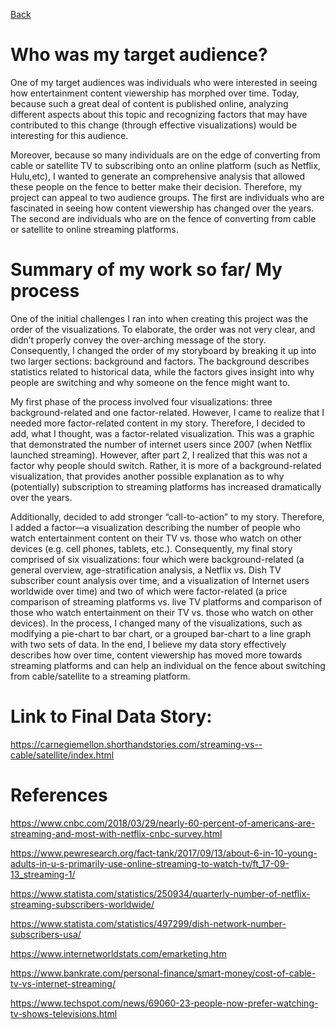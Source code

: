 [Back](https://vlahoti.github.io/lahoti_portfolio/)

# Who was my target audience?

One of my target audiences was individuals who were interested in seeing how entertainment content viewership has morphed 
over time. Today, because such a great deal of content is published online, analyzing different aspects about this topic and 
recognizing factors that may have contributed to this change (through effective visualizations) would be 
interesting for this audience. 

Moreover, because so many individuals are on the edge of converting from cable or satellite TV to subscribing onto an online
platform (such as Netflix, Hulu,etc), I wanted to generate an comprehensive analysis that allowed these people on the fence to 
better make their decision. Therefore, my project can appeal to two audience groups. The first are individuals who are 
fascinated in seeing how content viewership has changed over the years. The second are individuals who are on the fence of
converting from cable or satellite to online streaming platforms.

# Summary of my work so far/ My process

One of the initial challenges I ran into when creating this project was the order of the visualizations. To elaborate, the order was not very clear, and didn’t properly convey the over-arching message of the story. Consequently, I changed the order of my storyboard by breaking it up into two larger sections: background and factors. The background describes statistics related to historical data, while the factors gives insight into why people are switching and why someone on the fence might want to. 

My first phase of the process involved four visualizations: three background-related and one factor-related. However, I came to realize that I needed more factor-related content in my story. Therefore, I decided to add, what I thought, was a factor-related visualization. This was a graphic that demonstrated the number of internet users since 2007 (when Netflix launched streaming). However, after part 2, I realized that this was not a factor why people should switch. Rather, it is more of a background-related visualization, that provides another possible explanation as to why (potentially) subscription to streaming platforms has increased dramatically over the years.

Additionally, decided to add stronger “call-to-action” to my story. Therefore, I added a factor—a visualization describing the number of people who watch entertainment content on their TV vs. those who watch on other devices (e.g. cell phones, tablets, etc.). Consequently, my final story comprised of six visualizations: four which were background-related (a general overview, age-stratification analysis, a Netflix vs. Dish TV subscriber count analysis over time, and a visualization of Internet users worldwide over time) and two of which were factor-related (a price comparison of streaming platforms vs. live TV platforms and comparison of those who watch entertainment on their TV vs. those who watch on other devices). In the process, I changed many of the visualizations, such as modifying a pie-chart to bar chart, or a grouped bar-chart to a line graph with two sets of data. In the end, I believe my data story effectively describes how over time, content viewership has moved more towards streaming platforms and can help an individual on the fence about switching from cable/satellite to a streaming platform.

# Link to Final Data Story:

https://carnegiemellon.shorthandstories.com/streaming-vs--cable/satellite/index.html

# References

https://www.cnbc.com/2018/03/29/nearly-60-percent-of-americans-are-streaming-and-most-with-netflix-cnbc-survey.html

https://www.pewresearch.org/fact-tank/2017/09/13/about-6-in-10-young-adults-in-u-s-primarily-use-online-streaming-to-watch-tv/ft_17-09-13_streaming-1/

https://www.statista.com/statistics/250934/quarterly-number-of-netflix-streaming-subscribers-worldwide/

https://www.statista.com/statistics/497299/dish-network-number-subscribers-usa/

https://www.internetworldstats.com/emarketing.htm

https://www.bankrate.com/personal-finance/smart-money/cost-of-cable-tv-vs-internet-streaming/

https://www.techspot.com/news/69060-23-people-now-prefer-watching-tv-shows-televisions.html



